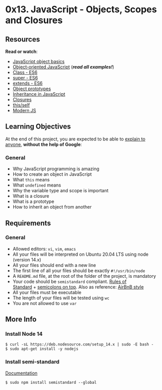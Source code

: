 <h1 class="gap">0x13. JavaScript - Objects, Scopes and Closures</h1>
<h2>Resources</h2>
<p><strong>Read or watch</strong>:</p>
<ul>
<li><a title="JavaScript object basics" href="https://intranet.hbtn.io/rltoken/OJ4pU6uHwfCrAclbZsk_Hg" target="_blank">JavaScript object basics</a></li>
<li><a title="Object-oriented JavaScript" href="https://intranet.hbtn.io/rltoken/vLr7QS9h4-nGFKVn5vsrvQ" target="_blank">Object-oriented JavaScript</a>&nbsp;(<em><strong>read all examples!</strong></em>)</li>
<li><a title="Class - ES6" href="https://intranet.hbtn.io/rltoken/zMWxOmGWEsOCldCKeDswCA" target="_blank">Class - ES6</a></li>
<li><a title="super - ES6" href="https://intranet.hbtn.io/rltoken/DTMKogwFYEgUnpLrNvTcfQ" target="_blank">super - ES6</a></li>
<li><a title="extends - ES6" href="https://intranet.hbtn.io/rltoken/fh2JHfNNa-HLnmfSdOo9TA" target="_blank">extends - ES6</a></li>
<li><a title="Object prototypes" href="https://intranet.hbtn.io/rltoken/lrlwnQMM82RimJJcfLao5w" target="_blank">Object prototypes</a></li>
<li><a title="Inheritance in JavaScript" href="https://intranet.hbtn.io/rltoken/vLr7QS9h4-nGFKVn5vsrvQ" target="_blank">Inheritance in JavaScript</a></li>
<li><a title="Closures" href="https://intranet.hbtn.io/rltoken/qDa7F8060Jlhe3DZZitY4A" target="_blank">Closures</a></li>
<li><a title="this/self" href="https://intranet.hbtn.io/rltoken/ockP7FQKKmTRvfeAHw-XSw" target="_blank">this/self</a></li>
<li><a title="Modern JS" href="https://intranet.hbtn.io/rltoken/22mdHf9KeFhRQrLP-e1hPw" target="_blank">Modern JS</a></li>
</ul>
<h2>Learning Objectives</h2>
<p>At the end of this project, you are expected to be able to&nbsp;<a title="explain to anyone" href="https://intranet.hbtn.io/rltoken/wrvgHnS5IYuzEVUUixnzJQ" target="_blank">explain to anyone</a>,&nbsp;<strong>without the help of Google</strong>:</p>
<h3>General</h3>
<ul>
<li>Why JavaScript programming is amazing</li>
<li>How to create an object in JavaScript</li>
<li>What&nbsp;<code>this</code>&nbsp;means</li>
<li>What&nbsp;<code>undefined</code>&nbsp;means</li>
<li>Why the variable type and scope is important</li>
<li>What is a closure</li>
<li>What is a prototype</li>
<li>How to inherit an object from another</li>
</ul>
<h2>Requirements</h2>
<h3>General</h3>
<ul>
<li>Allowed editors:&nbsp;<code>vi</code>,&nbsp;<code>vim</code>,&nbsp;<code>emacs</code></li>
<li>All your files will be interpreted on Ubuntu 20.04 LTS using node (version 14.x)</li>
<li>All your files should end with a new line</li>
<li>The first line of all your files should be exactly&nbsp;<code>#!/usr/bin/node</code></li>
<li>A&nbsp;<code>README.md</code>&nbsp;file, at the root of the folder of the project, is mandatory</li>
<li>Your code should be&nbsp;<code>semistandard</code>&nbsp;compliant.&nbsp;<a title="Rules of Standard" href="https://intranet.hbtn.io/rltoken/LzTXpt_3kwzaaEQFTvq2UQ" target="_blank">Rules of Standard</a>&nbsp;+&nbsp;<a title="semicolons on top" href="https://intranet.hbtn.io/rltoken/_6jQeRtew2qeam8OzERXPw" target="_blank">semicolons on top</a>. Also as reference:&nbsp;<a title="AirBnB style" href="https://intranet.hbtn.io/rltoken/D8wEPwvtilCjNqotmoSruw" target="_blank">AirBnB style</a></li>
<li>All your files must be executable</li>
<li>The length of your files will be tested using&nbsp;<code>wc</code></li>
<li>You are not allowed to use&nbsp;<code>var</code></li>
</ul>
<h2>More Info</h2>
<h3>Install Node 14</h3>
<pre><code>$ curl -sL https://deb.nodesource.com/setup_14.x | sudo -E bash -
$ sudo apt-get install -y nodejs
</code></pre>
<h3>Install semi-standard</h3>
<p><a title="Documentation" href="https://intranet.hbtn.io/rltoken/_6jQeRtew2qeam8OzERXPw" target="_blank">Documentation</a></p>
<pre><code>$ sudo npm install semistandard --global</code></pre>